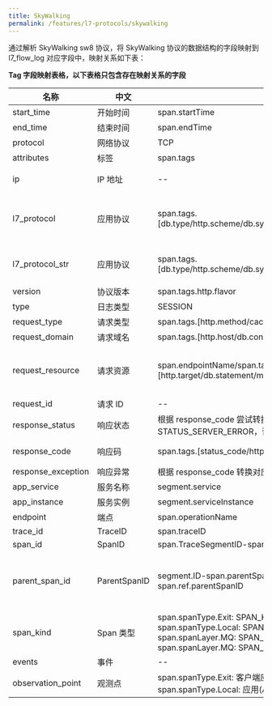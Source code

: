 ```yaml
---
title: SkyWalking
permalink: /features/l7-protocols/skywalking
---
```


通过解析 SkyWalking sw8 协议，将 SkyWalking 协议的数据结构的字段映射到 l7_flow_log 对应字段中，映射关系如下表：

**Tag 字段映射表格，以下表格只包含存在映射关系的字段**

| 名称                 | 中文           | SkyWalking 数据结构                                                                                                                                                                                                                                 | 描述                                                                                    |
|--------------------|--------------|-------------------------------------------------------------------------------------------------------------------------------------------------------------------------------------------------------------------------------------------------|---------------------------------------------------------------------------------------|
| start_time         | 开始时间         | span.startTime                                                                                                                                                                                                                                  | --                                                                                    |
| end_time           | 结束时间         | span.endTime                                                                                                                                                                                                                                    | --                                                                                    |
| protocol           | 网络协议         | TCP                                                                                                                                                                                                                                             | 固定枚举值                                                                                 |
| attributes         | 标签           | span.tags                                                                                                                                                                                                                                       | --                                                                                    |
| ip                 | IP 地址        | --                                                                                                                                                                                                                                              | 从上游 SkyWalking Agent 发送数据源获取                                                          |
| l7_protocol        | 应用协议         | span.tags.[db.type/http.scheme/db.system/rpc.system/messaging.system/messaging.protocol]                                                                                                                                                        | 如果有任何 `http.` 开头的 tags，则标记为 HTTP 协议，否则尝试从 span.tags 中获取                               |
| l7_protocol_str    | 应用协议         | span.tags.[db.type/http.scheme/db.system/rpc.system/messaging.system/messaging.protocol]                                                                                                                                                        | 先从 l7_protocol 中尝试转换为描述，如果无法转换则直接记录为 tag value                                        |
| version            | 协议版本         | span.tags.http.flavor                                                                                                                                                                                                                           | --                                                                                    |
| type               | 日志类型         | SESSION                                                                                                                                                                                                                                         | 固定枚举值                                                                                 |
| request_type       | 请求类型         | span.tags.[http.method/cache.cmd/db.operation/rpc.method]                                                                                                                                                                                       | --                                                                                    |
| request_domain     | 请求域名         | span.tags.[http.host/db.connection_string]                                                                                                                                                                                                      | --                                                                                    |
| request_resource   | 请求资源         | span.endpointName/span.tags.[http.target/db.statement/messaging.url/rpc.service/cache.key]                                                                                                                                                      | span.tags.http.target 如果存在则读取，不存在则从 http.url 截断取, 仅提取域名之后的调用信息                        |
| request_id         | 请求 ID        | --                                                                                                                                                                                                                                              |                                                                                       |
| response_status    | 响应状态         | 根据 response_code 尝试转换，若无法转换，获取 span.isError，若为 true: STATUS_SERVER_ERROR，否则 STATUS_SERVER_OK                                                                                                                                                    | --                                                                                    |
| response_code      | 响应码          | span.tags.[status_code/http.status_code/status.code]                                                                                                                                                                                            | 优先使用 span.tags.http.status_code                                                       |
| response_exception | 响应异常         | 根据 response_code 转换对应异常描述                                                                                                                                                                                                                       | --                                                                                    |
| app_service        | 服务名称         | segment.service                                                                                                                                                                                                                                 | --                                                                                    |
| app_instance       | 服务实例         | segment.serviceInstance                                                                                                                                                                                                                         | --                                                                                    |
| endpoint           | 端点           | span.operationName                                                                                                                                                                                                                              | --                                                                                    |
| trace_id           | TraceID      | span.traceID                                                                                                                                                                                                                                    | --                                                                                    |
| span_id            | SpanID       | span.TraceSegmentID-span.spanID                                                                                                                                                                                                                 | --                                                                                    |
| parent_span_id     | ParentSpanID | segment.ID-span.parentSpanID/span.ref.parentTraceSegmentID-span.ref.parentSpanID                                                                                                                                                                | 优先 segment.ID-span.parentSpanID，若 span.parentSpanID = -1 则从 span.ref 中获取 ParentSpanID |
| span_kind          | Span 类型      | span.spanType.Exit: SPAN_KIND_CLIENT, span.spanType.Entry: SPAN_KIND_SERVER, span.spanType.Local: SPAN_KIND_INTERNAL, span.spanType.Entry && span.spanLayer.MQ: SPAN_KIND_CONSUMER, span.spanType.Exit && span.spanLayer.MQ: SPAN_KIND_PRODUCER | --                                                                                    |
| events             | 事件           | --                                                                                                                                                                                                                                              | --                                                                                    |
| observation_point  | 观测点          | span.spanType.Exit: 客户端应用(C-APP), span.spanType.Entry: 服务端应用(S-APP), span.spanType.Local: 应用(APP)                                                                                                                                               | --                                                                                    |

